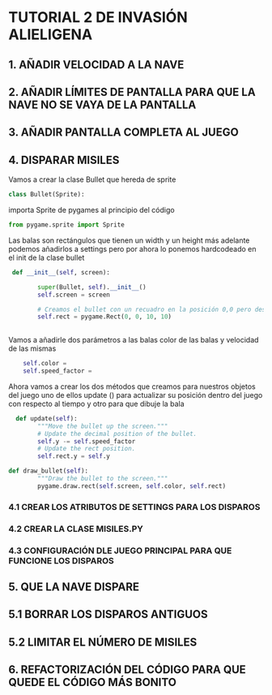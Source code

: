 # TUTORIAL 2 DE INVASIÓN ALIELIGENA

## 1. AÑADIR VELOCIDAD A LA NAVE

## 2. AÑADIR LÍMITES DE PANTALLA PARA QUE LA NAVE NO SE VAYA DE LA PANTALLA

## 3. AÑADIR PANTALLA COMPLETA AL JUEGO

## 4. DISPARAR MISILES 

Vamos a crear la clase Bullet que hereda de sprite

```python
class Bullet(Sprite):
```
importa Sprite de pygames al principio del código

```python
from pygame.sprite import Sprite
```

Las balas son rectángulos que tienen un width y un height más adelante podemos añadirlos a settings pero por ahora lo ponemos hardcodeado en el init de la clase bullet

```python
 def __init__(self, screen):

        super(Bullet, self).__init__()
        self.screen = screen

        # Creamos el bullet con un recuadro en la posición 0,0 pero después corregimos la posición de la mismaposition.
        self.rect = pygame.Rect(0, 0, 10, 10)
      
```
Vamos a añadirle dos parámetros a las balas color de las balas y velocidad de las mismas

```python
    self.color = 
    self.speed_factor =
```

Ahora vamos a crear los dos métodos que creamos para nuestros objetos del juego uno de ellos update () para actualizar su posición
dentro del juego con respecto al tiempo y otro para que dibuje la bala

```python
  def update(self):
        """Move the bullet up the screen."""
        # Update the decimal position of the bullet.
        self.y -= self.speed_factor
        # Update the rect position.
        self.rect.y = self.y

def draw_bullet(self):
        """Draw the bullet to the screen."""
        pygame.draw.rect(self.screen, self.color, self.rect)
```

### 4.1 CREAR LOS ATRIBUTOS DE SETTINGS PARA LOS DISPAROS 

### 4.2 CREAR LA CLASE MISILES.PY

### 4.3 CONFIGURACIÓN DLE JUEGO PRINCIPAL PARA QUE FUNCIONE LOS DISPAROS

## 5. QUE LA NAVE DISPARE

## 5.1 BORRAR LOS DISPAROS ANTIGUOS

## 5.2 LIMITAR EL NÚMERO DE MISILES

## 6. REFACTORIZACIÓN DEL CÓDIGO PARA QUE QUEDE EL CÓDIGO MÁS BONITO


